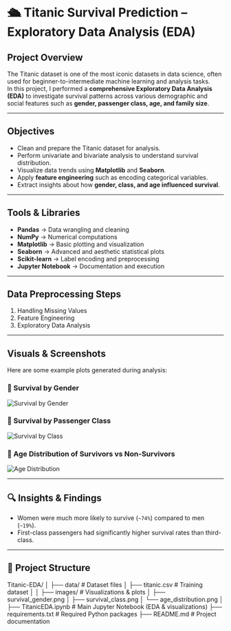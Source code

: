 # 🛳 Titanic Survival Prediction – Exploratory Data Analysis (EDA)

## Project Overview  
The Titanic dataset is one of the most iconic datasets in data science, often used for beginner-to-intermediate machine learning and analysis tasks.  
In this project, I performed a **comprehensive Exploratory Data Analysis (EDA)** to investigate survival patterns across various demographic and social features such as **gender, passenger class, age, and family size**.  

---

## Objectives  
- Clean and prepare the Titanic dataset for analysis.  
- Perform univariate and bivariate analysis to understand survival distribution.  
- Visualize data trends using **Matplotlib** and **Seaborn**.  
- Apply **feature engineering** such as encoding categorical variables.  
- Extract insights about how **gender, class, and age influenced survival**.  

---

##  Tools & Libraries  
- **Pandas** → Data wrangling and cleaning  
- **NumPy** → Numerical computations  
- **Matplotlib** → Basic plotting and visualization  
- **Seaborn** → Advanced and aesthetic statistical plots  
- **Scikit-learn** → Label encoding and preprocessing  
- **Jupyter Notebook** → Documentation and execution  

---

##  Data Preprocessing Steps  
1. Handling Missing Values  
2. Feature Engineering  
3. Exploratory Data Analysis  

---

##  Visuals & Screenshots  

Here are some example plots generated during analysis:

### 🔹 Survival by Gender  
![Survival by Gender](images/survival_gender.png)

### 🔹 Survival by Passenger Class  
![Survival by Class](images/survival_class.png)

### 🔹 Age Distribution of Survivors vs Non-Survivors  
![Age Distribution](images/age_distribution.png)



---

## 🔍 Insights & Findings  
- Women were much more likely to survive (`~74%`) compared to men (`~19%`).  
- First-class passengers had significantly higher survival rates than third-class.  
 

---

## 📂 Project Structure  
Titanic-EDA/
│
├── data/ # Dataset files
│ ├── titanic.csv # Training dataset
│ 
│
├── images/ # Visualizations & plots
│ ├── survival_gender.png
│ ├── survival_class.png
│ └── age_distribution.png
│
├── TitanicEDA.ipynb # Main Jupyter Notebook (EDA & visualizations)
├── requirements.txt # Required Python packages
├── README.md # Project documentation 

